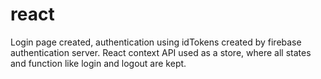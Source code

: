 # react
Login page created, authentication using idTokens created by firebase authentication server.
React context API used as a store, where all states and function like login and logout are kept.
